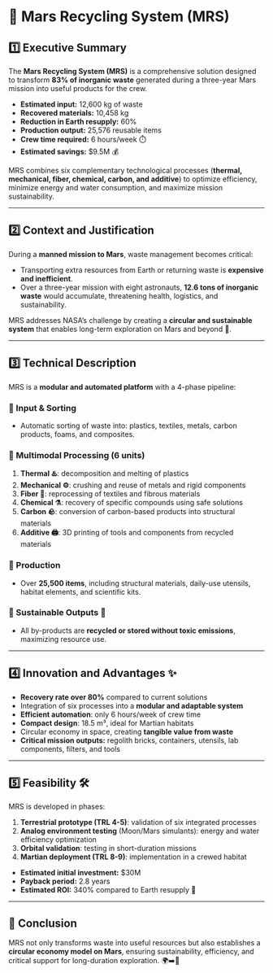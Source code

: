 # 🚀 Mars Recycling System (MRS)

## 1️⃣ Executive Summary

The **Mars Recycling System (MRS)** is a comprehensive solution designed to transform **83% of inorganic waste** generated during a three-year Mars mission into useful products for the crew.  

- **Estimated input:** 12,600 kg of waste  
- **Recovered materials:** 10,458 kg  
- **Reduction in Earth resupply:** 60%  
- **Production output:** 25,576 reusable items  
- **Crew time required:** 6 hours/week ⏱️  
- **Estimated savings:** $9.5M 💰  

MRS combines six complementary technological processes (**thermal, mechanical, fiber, chemical, carbon, and additive**) to optimize efficiency, minimize energy and water consumption, and maximize mission sustainability.

---

## 2️⃣ Context and Justification

During a **manned mission to Mars**, waste management becomes critical:  

- Transporting extra resources from Earth or returning waste is **expensive and inefficient**.  
- Over a three-year mission with eight astronauts, **12.6 tons of inorganic waste** would accumulate, threatening health, logistics, and sustainability.  

MRS addresses NASA’s challenge by creating a **circular and sustainable system** that enables long-term exploration on Mars and beyond 🌌.

---

## 3️⃣ Technical Description

MRS is a **modular and automated platform** with a 4-phase pipeline:

### 🔹 Input & Sorting
- Automatic sorting of waste into: plastics, textiles, metals, carbon products, foams, and composites.

### 🔹 Multimodal Processing (6 units)
1. **Thermal ♨️**: decomposition and melting of plastics  
2. **Mechanical ⚙️**: crushing and reuse of metals and rigid components  
3. **Fiber 🧵**: reprocessing of textiles and fibrous materials  
4. **Chemical ⚗️**: recovery of specific compounds using safe solutions  
5. **Carbon 🪨**: conversion of carbon-based products into structural materials  
6. **Additive 🖨️**: 3D printing of tools and components from recycled materials

### 🔹 Production
- Over **25,500 items**, including structural materials, daily-use utensils, habitat elements, and scientific kits.

### 🔹 Sustainable Outputs 🌱
- All by-products are **recycled or stored without toxic emissions**, maximizing resource use.

---

## 4️⃣ Innovation and Advantages ✨

- **Recovery rate over 80%** compared to current solutions  
- Integration of six processes into a **modular and adaptable system**  
- **Efficient automation**: only 6 hours/week of crew time  
- **Compact design**: 18.5 m³, ideal for Martian habitats  
- Circular economy in space, creating **tangible value from waste**  
- **Critical mission outputs:** regolith bricks, containers, utensils, lab components, filters, and tools

---

## 5️⃣ Feasibility 🛠️

MRS is developed in phases:

1. **Terrestrial prototype (TRL 4-5)**: validation of six integrated processes  
2. **Analog environment testing** (Moon/Mars simulants): energy and water efficiency optimization  
3. **Orbital validation**: testing in short-duration missions  
4. **Martian deployment (TRL 8-9)**: implementation in a crewed habitat  

- **Estimated initial investment:** $30M  
- **Payback period:** 2.8 years  
- **Estimated ROI:** 340% compared to Earth resupply 💸

---

## 📌 Conclusion

MRS not only transforms waste into useful resources but also establishes a **circular economy model on Mars**, ensuring sustainability, efficiency, and critical support for long-duration exploration. 🌍➡️🔴
